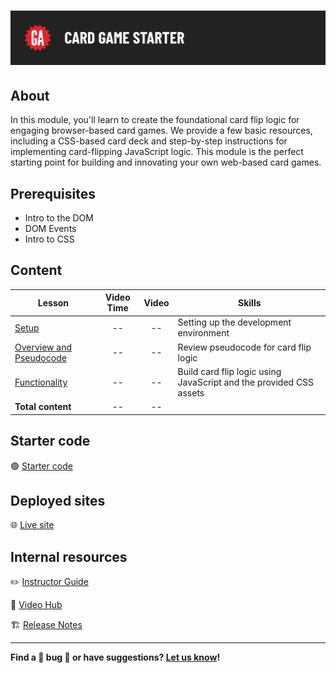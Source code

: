 # ![Card Game Starter](./assets/hero.png)

## About

In this module, you'll learn to create the foundational card flip logic for engaging browser-based card games. We provide a few basic resources, including a CSS-based card deck and step-by-step instructions for implementing card-flipping JavaScript logic. This module is the perfect starting point for building and innovating your own web-based card games.

## Prerequisites

- Intro to the DOM
- DOM Events
- Intro to CSS

## Content

| Lesson | Video Time | Video | Skills |
| ------ |:----------:|:-----:| ------ |
| [Setup](./setup/README.md) | -- | -- | Setting up the development environment |
| [Overview and Pseudocode](./overview-and-pseudocode/README.md) | -- | -- | Review pseudocode for card flip logic |
| [Functionality](./functionality/README.md) | -- | -- | Build card flip logic using JavaScript and the provided CSS assets |
| **Total content**                                        | -- | -- |                     |

## Starter code

🟢 [Starter code](https://git.generalassemb.ly/modular-curriculum-all-courses/card-game-starter-code)

## Deployed sites

🌐 [Live site](https://flippin-awesome.surge.sh/)

## Internal resources

✏️ [Instructor Guide](./internal-resources/instructor-guide.md)

🎥 [Video Hub](./internal-resources/video-guide.md)

🏗️ [Release Notes](./internal-resources/release-notes.md)

---

**Find a 👾 bug 👾 or have suggestions? [Let us know](https://git.generalassemb.ly/modular-curriculum-all-courses/universal-resources-internal/blob/main/module-feedback.md)!**
